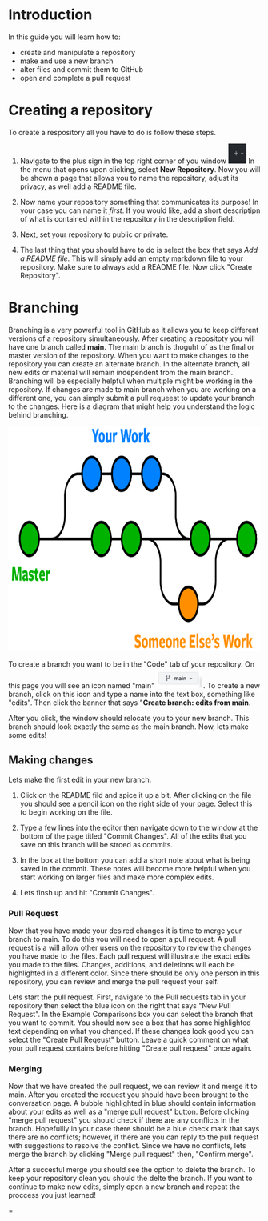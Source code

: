 # Introduction

In this guide you will learn how to: 
 - create and manipulate a repository
 - make and use a new branch 
 - alter files and commit them to GitHub
 - open and complete a pull request 

# Creating a repository
To create a respository all you have to do is  follow these steps. 

1. Navigate to the plus sign in the top right corner of you window <img src = "/images/plus_sign.png" height = 40>  In the menu that opens upon clicking, select **New Repository**. Now you will be shown a page that allows you to name the repository, adjust its privacy, as well add a README file. 


2. Now name your repository something that communicates its purpose! In your case you can name it *first*. If you would like, add a short descriptipn of what is contained within the repository in the description field. 

3. Next, set your repository to public or private. 

4. The last thing that you should have to do is select the box that says *Add a README file*. This will simply add an empty markdown file to your repository. Make sure to always add a README file. Now click "Create Repository". 

# Branching

Branching is a very powerful tool in GitHub as it allows you to keep different versions of a repository simultaneously. After creating a repositoty you will  have one branch called **main**. The main branch is thoguht of as the final or master version of the repository.  When you want to make changes to the repository you can create an alternate branch.  In the alternate branch, all new edits or material will remain independent from the main branch. Branching will be especially helpful when multiple might be working in the repository. If changes are made to main branch when you are working on a different one, you can simply submit a pull requeest to update your branch to the changes. Here is a diagram that might help you understand the logic behind branching. 

 <img src = "/images/git-branches-merge.png" height = "450"> 

To create a branch you want to be in the "Code" tab of your repository. On this page you will see an icon named "main" <img src = "/images/main.png" height = 40>  . To create a new branch, click on this icon and type a name into the text box, something like "edits". Then click the banner that says "**Create branch: edits from main**.

After you click, the window should relocate you to your new branch. This branch should look exactly the same as the main branch. Now, lets make some edits! 

## Making changes 


Lets make the first edit in your new branch. 

1. Click on the README fild and spice it up a bit. After clicking on the file you should see a pencil icon on the right side of your page. Select this to begin working on the file. 

2. Type a few lines into the editor then navigate down to the window at the bottom of the page titled "Commit Changes". All of the edits that you save on this branch will be stroed as commits. 

3. In the box at the bottom you can add a short note about what is being saved in the commit. These notes will become more helpful when you start working on larger files and make more complex edits. 

4. Lets finsh up and hit "Commit Changes". 

### Pull Request

Now that you have made your desired changes it is time to merge your branch to main. To do this you will need to open a pull request. A pull request is a will allow other users on the repository to review the changes you have made to the files. Each pull request will illustrate the exact edits you made to the files. Changes, additions, and deletions will each be highlighted in a different color. Since there should be only one person in this repository, you can review and merge the pull request your self. 

Lets start the pull request. First, navigate to the Pull requests tab in your repository then select the blue icon on the right that says "New Pull Request". In the Example Comparisons box you can select the branch that you want to commit. You should now see a box that has some highlighted text depending on what you changed. If these changes look good you can select the "Create Pull Reqeust" button. Leave a quick comment on what your pull request contains before hitting "Create pull request" once again. 
 
### Merging
Now that we have created the pull request, we can review it and merge it to main. After you created the request you should have been brought to the conversation page. A bubble highlighted in blue should contain information about your edits as well as a "merge pull request" button. Before clicking "merge pull request" you should check if there are any conflicts in the branch. Hopefullly in your case there should be a blue check mark that says there are no conflicts; however, if there are you can reply to the pull request with suggestions to resolve the conflict. Since we have no conflicts, lets merge the branch by clicking "Merge pull request" then, "Confirm merge". 

After a succesful merge you should see the option to delete the branch. To keep your repository clean you should the delte the branch. If you want to continue to make new edits, simply open a new branch and repeat the proccess you just learned! 




=
